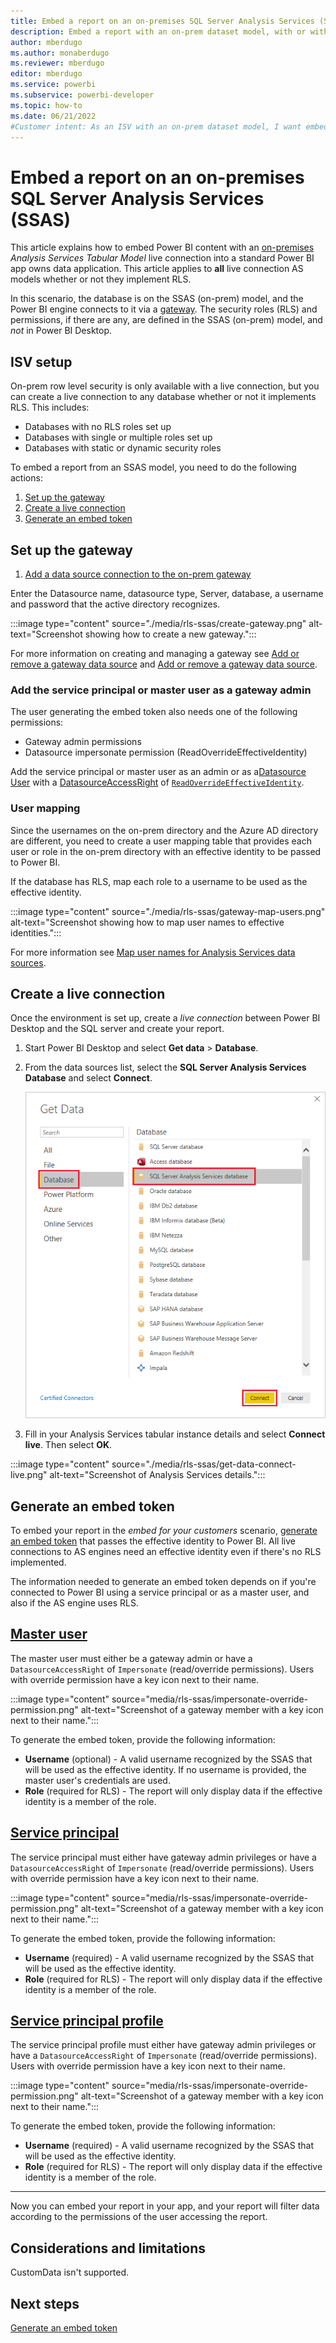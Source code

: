 ```yaml
---
title: Embed a report on an on-premises SQL Server Analysis Services (SSAS)
description: Embed a report with an on-prem dataset model, with or without RLS, using a live connection
author: mberdugo
ms.author: monaberdugo
ms.reviewer: mberdugo
editor: mberdugo
ms.service: powerbi
ms.subservice: powerbi-developer
ms.topic: how-to
ms.date: 06/21/2022
#Customer intent: As an ISV with an on-prem dataset model, I want embed reports for my customers using RLS to maintain privacy and security.
---
```

# Embed a report on an on-premises SQL Server Analysis Services (SSAS)

This article explains how to embed Power BI content with an [on-premises](pbi-glossary.md#on-premises-on-prem) *Analysis Services Tabular Model* live connection into a standard Power BI app owns data application. This article applies to **all** live connection AS models whether or not they implement RLS.

In this scenario, the database is on the SSAS (on-prem) model, and the Power BI engine connects to it via a [gateway](pbi-glossary.md#gateways-or-on-premises-data-gateways). The security roles (RLS) and permissions, if there are any, are defined in the SSAS (on-prem) model, and *not* in Power BI Desktop.

## ISV setup

On-prem row level security is only available with a live connection, but you can create a live connection to any database whether or not it implements RLS. This includes:

* Databases with no RLS roles set up
* Databases with single or multiple roles set up
* Databases with static or dynamic security roles

To embed a report from an SSAS model, you need to do the following actions:

1. [Set up the gateway](#set-up-the-gateway)
2. [Create a live connection](#create-a-live-connection)
3. [Generate an embed token](#generate-an-embed-token)

## Set up the gateway

1. [Add a data source connection to the on-prem gateway](../../connect-data/service-gateway-data-sources.md#add-a-data-source)

Enter the Datasource name, datasource type, Server, database, a username and password that the active directory recognizes.

:::image type="content" source="./media/rls-ssas/create-gateway.png" alt-text="Screenshot showing how to create a new gateway.":::

For more information on creating and managing a gateway see [Add or remove a gateway data source](../../connect-data/service-gateway-data-sources.md) and [Add or remove a gateway data source](../../connect-data/service-gateway-enterprise-manage-ssas.md).

### Add the service principal or master user as a gateway admin

The user generating the embed token also needs one of the following permissions:

* Gateway admin permissions
* Datasource impersonate permission (ReadOverrideEffectiveIdentity)

Add the service principal or master user as an admin or as a[Datasource User](/rest/api/power-bi/gateways/add-datasource-user) with a [DatasourceAccessRight](/rest/api/power-bi/gateways/add-datasource-user#request-body) of [`ReadOverrideEffectiveIdentity`](/rest/api/power-bi/gateways/add-datasource-user#datasourceuseraccessright).

### User mapping

Since the usernames on the on-prem directory and the Azure AD directory are different, you need to create a user mapping table that provides each user or role in the on-prem directory with an effective identity to be passed to Power BI.

If the database has RLS, map each role to a username to be used as the effective identity.

:::image type="content" source="./media/rls-ssas/gateway-map-users.png" alt-text="Screenshot showing how to map user names to effective identities.":::

For more information see [Map user names for Analysis Services data sources](../../connect-data/service-gateway-enterprise-manage-ssas.md#map-user-names-for-analysis-services-data-sources).

## Create a live connection

Once the environment is set up, create a *live connection* between Power BI Desktop and the SQL server and create your report.

1. Start Power BI Desktop and select **Get data** > **Database**.

1. From the data sources list, select the **SQL Server Analysis Services Database** and select **Connect**.

   ![Connect to SQL Server Analysis Services Database](media/rls-ssas/get-data.png)

1. Fill in your Analysis Services tabular instance details and select **Connect live**. Then select **OK**.

  :::image type="content" source="./media/rls-ssas/get-data-connect-live.png" alt-text="Screenshot of Analysis Services details.":::

## Generate an embed token

To embed your report in the *embed for your customers* scenario, [generate an embed token](./generate-embed-token.md#row-level-security) that passes the effective identity to Power BI. All live connections to AS engines need an effective identity even if there's no RLS implemented.

The information needed to generate an embed token depends on if you're connected to Power BI using a service principal or as a master user, and also if the AS engine uses RLS.

## [Master user](#tab/master-user)

The master user must either be a gateway admin or have a `DatasourceAccessRight` of `Impersonate` (read/override permissions). Users with override permission have a key icon next to their name.

  :::image type="content" source="media/rls-ssas/impersonate-override-permission.png" alt-text="Screenshot of a gateway member with a key icon next to their name.":::

To generate the embed token, provide the following information:

* **Username** (optional) - A valid username recognized by the SSAS that will be used as the effective identity. If no username is provided, the master user's credentials are used.
* **Role** (required for RLS) - The report will only display data if the effective identity is a member of the role.

## [Service principal](#tab/service-principal)

The service principal must either have gateway admin privileges or have a `DatasourceAccessRight` of `Impersonate` (read/override permissions). Users with override permission have a key icon next to their name.

  :::image type="content" source="media/rls-ssas/impersonate-override-permission.png" alt-text="Screenshot of a gateway member with a key icon next to their name.":::

To generate the embed token, provide the following information:

* **Username** (required) - A valid username recognized by the SSAS that will be used as the effective identity.
* **Role** (required for RLS) - The report will only display data if the effective identity is a member of the role.

## [Service principal profile](#tab/service-principal-profile)

The service principal profile must either have gateway admin privileges or have a `DatasourceAccessRight` of `Impersonate` (read/override permissions). Users with override permission have a key icon next to their name.

  :::image type="content" source="media/rls-ssas/impersonate-override-permission.png" alt-text="Screenshot of a gateway member with a key icon next to their name.":::

To generate the embed token, provide the following information:

* **Username** (required) - A valid username recognized by the SSAS that will be used as the effective identity.
* **Role** (required for RLS) - The report will only display data if the effective identity is a member of the role.

---
Now you can embed your report in your app, and your report will filter data according to the permissions of the user accessing the report.

## Considerations and limitations

CustomData isn't supported.

## Next steps

[Generate an embed token](generate-embed-token.md#row-level-security)
